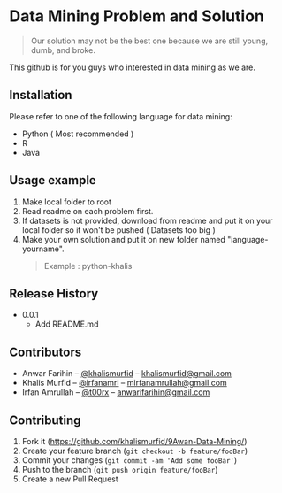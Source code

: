 # Data Mining Problem and Solution
> Our solution may not be the best one because we are still young, dumb, and broke. 

This github is for you guys who interested in data mining as we are.

## Installation
Please refer to one of the following language for data mining:
- Python ( Most recommended )
- R
- Java


## Usage example
1. Make local folder to root
2. Read readme on each problem first.
3. If datasets is not provided, download from readme and put it on your local folder so it won't be pushed ( Datasets too big )
4. Make your own solution and put it on new folder named "language-yourname". 
   >Example : python-khalis

## Release History

* 0.0.1
    * Add README.md 

## Contributors

- Anwar Farihin – [@khalismurfid](https://twitter.com/khalismurfid) – khalismurfid@gmail.com
- Khalis Murfid – [@irfanamrl](https://twitter.com/irfanamrl) – mirfanamrullah@gmail.com
- Irfan Amrullah – [@t00rx](https://twitter.com/t00rx) – anwarifarihin@gmail.com

## Contributing

1. Fork it (<https://github.com/khalismurfid/9Awan-Data-Mining/>)
2. Create your feature branch (`git checkout -b feature/fooBar`)
3. Commit your changes (`git commit -am 'Add some fooBar'`)
4. Push to the branch (`git push origin feature/fooBar`)
5. Create a new Pull Request

<!-- Markdown link & img dfn's -->
[kaggle]: https://kaggle.com
